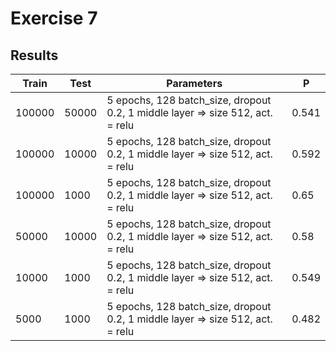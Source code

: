 # Exercise 7

## Results

Train | Test | Parameters | P   
-----|------|------|-------
100000|50000|5 epochs, 128 batch_size, dropout 0.2, 1 middle layer => size 512, act. = relu| 0.541
100000|10000|5 epochs, 128 batch_size, dropout 0.2, 1 middle layer => size 512, act. = relu| 0.592
100000|1000|5 epochs, 128 batch_size, dropout 0.2, 1 middle layer => size 512, act. = relu| 0.65
50000|10000|5 epochs, 128 batch_size, dropout 0.2, 1 middle layer => size 512, act. = relu| 0.58
10000|1000|5 epochs, 128 batch_size, dropout 0.2, 1 middle layer => size 512, act. = relu|0.549
5000|1000|5 epochs, 128 batch_size, dropout 0.2, 1 middle layer => size 512, act. = relu|0.482